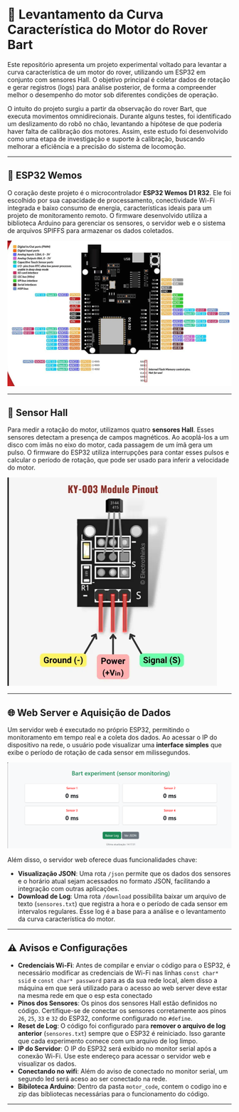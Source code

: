 # 🚀 Levantamento da Curva Característica do Motor do Rover Bart

Este repositório apresenta um projeto experimental voltado para levantar a curva característica de um motor do rover, utilizando um ESP32 em conjunto com sensores Hall. O objetivo principal é coletar dados de rotação e gerar registros (logs) para análise posterior, de forma a compreender melhor o desempenho do motor sob diferentes condições de operação.

O intuito do projeto surgiu a partir da observação do rover Bart, que executa movimentos omnidirecionais. Durante alguns testes, foi identificado um deslizamento do robô no chão, levantando a hipótese de que poderia haver falta de calibração dos motores. Assim, este estudo foi desenvolvido como uma etapa de investigação e suporte à calibração, buscando melhorar a eficiência e a precisão do sistema de locomoção.

---

## 🧠 ESP32 Wemos

O coração deste projeto é o microcontrolador **ESP32 Wemos D1 R32**. Ele foi escolhido por sua capacidade de processamento, conectividade Wi-Fi integrada e baixo consumo de energia, características ideais para um projeto de monitoramento remoto. O firmware desenvolvido utiliza a biblioteca Arduino para gerenciar os sensores, o servidor web e o sistema de arquivos SPIFFS para armazenar os dados coletados.

![ESP32 Wemos D1 R32](imagens/esp32.png)

---

## 🧲 Sensor Hall

Para medir a rotação do motor, utilizamos quatro **sensores Hall**. Esses sensores detectam a presença de campos magnéticos. Ao acoplá-los a um disco com ímãs no eixo do motor, cada passagem de um ímã gera um pulso. O firmware do ESP32 utiliza interrupções para contar esses pulsos e calcular o período de rotação, que pode ser usado para inferir a velocidade do motor.

![Sensores Hall](imagens/sensor.png)

---

## 🌐 Web Server e Aquisição de Dados

Um servidor web é executado no próprio ESP32, permitindo o monitoramento em tempo real e a coleta dos dados. Ao acessar o IP do dispositivo na rede, o usuário pode visualizar uma **interface simples** que exibe o período de rotação de cada sensor em milissegundos.

![Interface do Web Server](imagens/webserver.png)

Além disso, o servidor web oferece duas funcionalidades chave:

* **Visualização JSON**: Uma rota `/json` permite que os dados dos sensores e o horário atual sejam acessados no formato JSON, facilitando a integração com outras aplicações.
* **Download de Log**: Uma rota `/download` possibilita baixar um arquivo de texto (`sensores.txt`) que registra a hora e o período de cada sensor em intervalos regulares. Esse log é a base para a análise e o levantamento da curva característica do motor.

---

## ⚠️ Avisos e Configurações

* **Credenciais Wi-Fi**: Antes de compilar e enviar o código para o ESP32, é necessário modificar as credenciais de Wi-Fi nas linhas `const char* ssid` e `const char* password` para as da sua rede local, alem disso a máquina em que será utilizado para o acesso ao web server deve estar na mesma rede em que o esp esta conectado 
* **Pinos dos Sensores**: Os pinos dos sensores Hall estão definidos no código. Certifique-se de conectar os sensores corretamente aos pinos `26`, `25`, `33` e `32` do ESP32, conforme configurado no `#define`.
* **Reset de Log**: O código foi configurado para **remover o arquivo de log anterior** (`sensores.txt`) sempre que o ESP32 é reiniciado. Isso garante que cada experimento comece com um arquivo de log limpo.
* **IP do Servidor**: O IP do ESP32 será exibido no monitor serial após a conexão Wi-Fi. Use este endereço para acessar o servidor web e visualizar os dados.
* **Conectando no wifi**: Além do aviso de conectado no monitor serial, um segundo led será aceso ao ser conectado na rede.
* **Bibiloteca Arduino**: Dentro da pasta `motor_code`, contem o codigo ino e zip das bibliotecas necessárias para o funcionamento do código.

---
